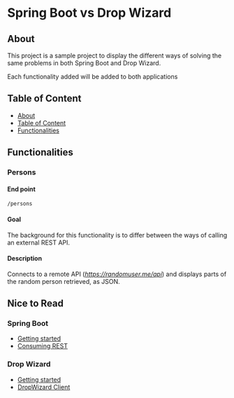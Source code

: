 # Spring Boot vs Drop Wizard
## About
This project is a sample project to display the different ways
of solving the same problems in both Spring Boot and Drop Wizard.

Each functionality added will be added to both applications

## Table of Content
* [About](#about)
* [Table of Content](#table-of-content)
* [Functionalities](#functionalities)

## Functionalities

### Persons
#### End point
`/persons`

#### Goal
The background for this functionality is to differ
between the ways of calling an external REST API.

#### Description
Connects to a remote API (_https://randomuser.me/api_)
and displays parts of the random person retrieved, as JSON.

## Nice to Read
### Spring Boot
* [Getting started](https://spring.io/guides/gs/spring-boot/)
* [Consuming REST](https://spring.io/guides/gs/consuming-rest/)

### Drop Wizard
* [Getting started](https://www.dropwizard.io/1.3.5/docs/getting-started.html)
* [DropWizard Client](https://www.dropwizard.io/1.3.5/docs/manual/client.html)

